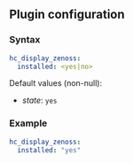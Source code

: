 ## Plugin configuration

### Syntax

```yaml
hc_display_zenoss:
  installed: <yes|no>
```

Default values (non-null):
* *state*: `yes`

### Example

```yaml
hc_display_zenoss:
  installed: "yes"
```
